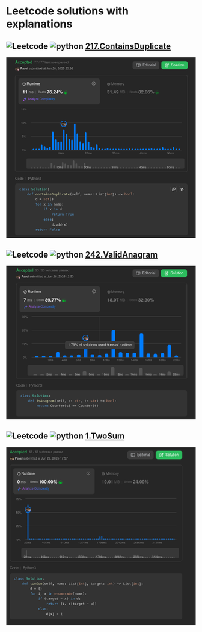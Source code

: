 # Leetcode solutions with explanations


## ![Leetcode](https://img.shields.io/badge/LeetCode-000000?logo=LeetCode&logoColor=#d16c06) ![python](https://img.shields.io/badge/python-3670A0?style=for-the-badge&logo=python&logoColor=ffdd54) [217.ContainsDuplicate](Algorithms/Leetcode/217ContainsDuplicate/README.md) 
![Solution image 217](Algorithms/Leetcode/217ContainsDuplicate/images/screenshot.png)


## ![Leetcode](https://img.shields.io/badge/LeetCode-000000?logo=LeetCode&logoColor=#d16c06) ![python](https://img.shields.io/badge/python-3670A0?style=for-the-badge&logo=python&logoColor=ffdd54) [242.ValidAnagram](Algorithms/Leetcode/242ValidAnagram/README.md) 
![Solution image 242](Algorithms/Leetcode/242ValidAnagram/images/screenshot.png)


## ![Leetcode](https://img.shields.io/badge/LeetCode-000000?logo=LeetCode&logoColor=#d16c06) ![python](https://img.shields.io/badge/python-3670A0?style=for-the-badge&logo=python&logoColor=ffdd54) [1.TwoSum](Algorithms/Leetcode/1TwoSum/README.md) 
![Solution image 1](Algorithms/Leetcode/1TwoSum/images/screenshot.png)
